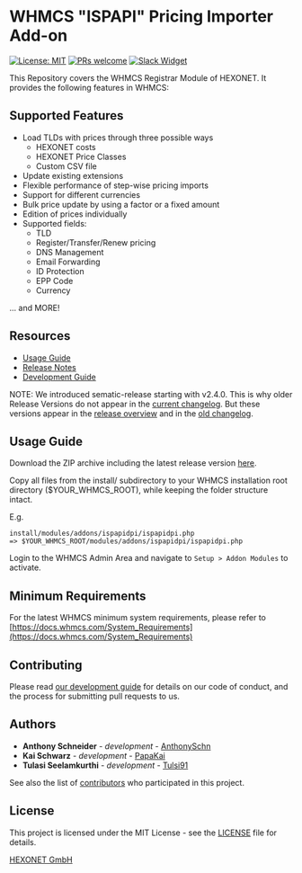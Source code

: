 # WHMCS "ISPAPI" Pricing Importer Add-on #

[![License: MIT](https://img.shields.io/badge/License-MIT-blue.svg)](https://opensource.org/licenses/MIT)
[![PRs welcome](https://img.shields.io/badge/PRs-welcome-brightgreen.svg)](https://github.com/hexonet/php-sdk/blob/master/CONTRIBUTING.md)
[![Slack Widget](https://camo.githubusercontent.com/984828c0b020357921853f59eaaa65aaee755542/68747470733a2f2f73332e65752d63656e7472616c2d312e616d617a6f6e6177732e636f6d2f6e6774756e612f6a6f696e2d75732d6f6e2d736c61636b2e706e67)](https://hexonet-sdk.slack.com/messages/CD9AVRQ6N)

This Repository covers the WHMCS Registrar Module of HEXONET. It provides the following features in WHMCS:

## Supported Features ##

* Load TLDs with prices through three possible ways
  * HEXONET costs
  * HEXONET Price Classes
  * Custom CSV file
* Update existing extensions
* Flexible performance of step-wise pricing imports
* Support for different currencies
* Bulk price update by using a factor or a fixed amount
* Edition of prices individually
* Supported fields:
  * TLD
  * Register/Transfer/Renew pricing
  * DNS Management
  * Email Forwarding
  * ID Protection
  * EPP Code
  * Currency

... and MORE!

## Resources ##

* [Usage Guide](https://github.com/hexonet/ispapi_whmcs-pricing-importer-addon/blob/master/README.md#usage-guide)
* [Release Notes](https://github.com/hexonet/ispapi_whmcs-pricing-importer-addon/releases)
* [Development Guide](https://github.com/hexonet/ispapi_whmcs-pricing-importer-addon/wiki/Development-Guide)

NOTE: We introduced sematic-release starting with v2.4.0. This is why older Release Versions do not appear in the [current changelog](HISTORY.md). But these versions appear in the [release overview](https://github.com/hexonet/ispapi_whmcs-pricing-importer-addon/releases) and in the [old changelog](HISTORY.old).

## Usage Guide ##

Download the ZIP archive including the latest release version [here](https://github.com/hexonet/ispapi_whmcs-pricing-importer-addon/raw/master/ispapi_whmcs-pricing-importer-addon-latest.zip).

Copy all files from the install/ subdirectory to your WHMCS installation root directory ($YOUR_WHMCS_ROOT), while keeping the folder structure intact.

E.g.

```text
install/modules/addons/ispapidpi/ispapidpi.php
=> $YOUR_WHMCS_ROOT/modules/addons/ispapidpi/ispapidpi.php
```

Login to the WHMCS Admin Area and navigate to `Setup > Addon Modules` to activate.

## Minimum Requirements ##

For the latest WHMCS minimum system requirements, please refer to
[https://docs.whmcs.com/System_Requirements](https://docs.whmcs.com/System_Requirements)

## Contributing ##

Please read [our development guide](https://github.com/hexonet/ispapi_whmcs-pricing-importer-addon/wiki/Development-Guide) for details on our code of conduct, and the process for submitting pull requests to us.

## Authors ##

* **Anthony Schneider** - *development* - [AnthonySchn](https://github.com/anthonyschn)
* **Kai Schwarz** - *development* - [PapaKai](https://github.com/papakai)
* **Tulasi Seelamkurthi** - *development* - [Tulsi91](https://github.com/tulsi91)

See also the list of [contributors](https://github.com/hexonet/ispapi_whmcs-pricing-importer-addon/graphs/contributors) who participated in this project.

## License ##

This project is licensed under the MIT License - see the [LICENSE](LICENSE) file for details.

[HEXONET GmbH](https://hexonet.net)
